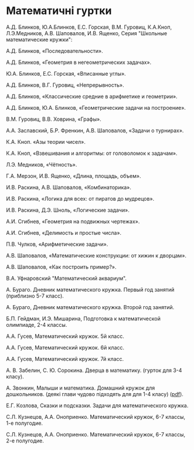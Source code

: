 # Математичні гуртки

А.Д. Блинков, Ю.А.Блинков, Е.С. Горская, В.М. Гуровиц, К.А.Кноп, Л.Э.Медников, А.В. Шаповалов, И.В. Ященко, Серия "Школьные математические кружки": 

А.Д. Блинков, «Последовательности». 

А.Д. Блинков, «Геометрия в негеометрических задачах». 

Ю.А. Блинков, Е.С. Горская, «Вписанные углы».

А.Д. Блинков, В.Г. Гуровиц, «Непрерывность». 

А.Д. Блинков, «Классические средние в арифметике и геометрии». 

А.Д. Блинков, Ю.А. Блинков, «Геометрические задачи на построение». 

В.М. Гуровиц, В.В. Ховрина, «Графы».

А.А. Заславский, Б.Р. Френкин, А.В. Шаповалов, «Задачи о турнирах». 

К.А. Кноп. «Азы теории чисел». 

К.А. Кноп, «Взвешивания и алгоритмы: от головоломок к задачам». 

Л.Э. Медников, «Чётность».

Г.А. Мерзон, И.В. Ященко, «Длина, площадь, объем».

И.В. Раскина, А.В. Шаповалов, «Комбинаторика». 

И.В. Раскина, «Логика для всех: от пиратов до мудрецов». 

И.В. Раскина, Д.Э. Шноль, «Логические задачи». 

А.И. Сгибнев, «Геометрия на подвижных чертежах».

А.И. Сгибнев, «Делимость и простые числа». 

П.В. Чулков, «Арифметические задачи». 

А.В. Шаповалов, «Математические конструкции: от хижин к дворцам». 

А.В. Шаповалов, «Как построить пример?».

В.А. Уфнаровский "Математический аквариум".





А. Бураго. Дневник математического кружка. Первый год занятий \(приблизно 5-7 класс\).

А. Бураго, Дневник математического кружка. Второй год занятий.

Б.П. Гейдман, И.Э. Мишарина, Подготовка к математической олимпиаде, 2-4 классы.

А.А. Гусев, Математический кружок. 5й класс.

А.А. Гусев, Математический кружок. 6й класс.

А.А. Гусев, Математический кружок. 7й класс.

А. В. Забелин, С. Ю. Сорокина. Дверца в математику. \(гурток для 3-4 класу\).

А. Звонкин, Малыши и математика. Домашний кружок для дошкольников.  \(деякі глави чудово підходять для для 1-4 класу\) \([pdf](https://www.mccme.ru/free-books/zvonkine/zvonkine2.pdf)\).

Е.Г. Козлова, Сказки и подсказки. Задачи для математического кружка.

С.Л. Кузнецов, А.А. Оноприенко. Математический кружок, 6-7 классы, 1-е полугодие.

С.Л. Кузнецов, А.А. Оноприенко. Математический кружок, 6-7 классы, 2-е полугодие.

